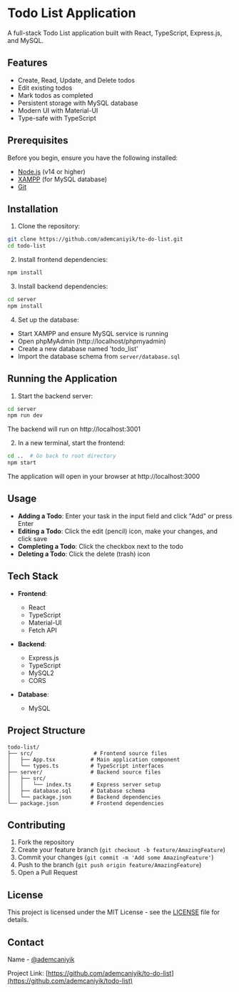 # Todo List Application

A full-stack Todo List application built with React, TypeScript, Express.js, and MySQL.

## Features

- Create, Read, Update, and Delete todos
- Edit existing todos
- Mark todos as completed
- Persistent storage with MySQL database
- Modern UI with Material-UI
- Type-safe with TypeScript

## Prerequisites

Before you begin, ensure you have the following installed:
- [Node.js](https://nodejs.org/) (v14 or higher)
- [XAMPP](https://www.apachefriends.org/) (for MySQL database)
- [Git](https://git-scm.com/)

## Installation

1. Clone the repository:
```bash
git clone https://github.com/ademcaniyik/to-do-list.git
cd todo-list
```

2. Install frontend dependencies:
```bash
npm install
```

3. Install backend dependencies:
```bash
cd server
npm install
```

4. Set up the database:
- Start XAMPP and ensure MySQL service is running
- Open phpMyAdmin (http://localhost/phpmyadmin)
- Create a new database named 'todo_list'
- Import the database schema from `server/database.sql`

## Running the Application

1. Start the backend server:
```bash
cd server
npm run dev
```
The backend will run on http://localhost:3001

2. In a new terminal, start the frontend:
```bash
cd ..  # Go back to root directory
npm start
```
The application will open in your browser at http://localhost:3000

## Usage

- **Adding a Todo**: Enter your task in the input field and click "Add" or press Enter
- **Editing a Todo**: Click the edit (pencil) icon, make your changes, and click save
- **Completing a Todo**: Click the checkbox next to the todo
- **Deleting a Todo**: Click the delete (trash) icon

## Tech Stack

- **Frontend**:
  - React
  - TypeScript
  - Material-UI
  - Fetch API

- **Backend**:
  - Express.js
  - TypeScript
  - MySQL2
  - CORS

- **Database**:
  - MySQL

## Project Structure

```
todo-list/
├── src/                   # Frontend source files
│   ├── App.tsx           # Main application component
│   └── types.ts          # TypeScript interfaces
├── server/               # Backend source files
│   ├── src/
│   │   └── index.ts      # Express server setup
│   ├── database.sql      # Database schema
│   └── package.json      # Backend dependencies
└── package.json          # Frontend dependencies
```

## Contributing

1. Fork the repository
2. Create your feature branch (`git checkout -b feature/AmazingFeature`)
3. Commit your changes (`git commit -m 'Add some AmazingFeature'`)
4. Push to the branch (`git push origin feature/AmazingFeature`)
5. Open a Pull Request

## License

This project is licensed under the MIT License - see the [LICENSE](LICENSE) file for details.

## Contact

Name - [@ademcaniyik](https://github.com/ademcaniyik)

Project Link: [https://github.com/ademcaniyik/to-do-list](https://github.com/ademcaniyik/todo-list)
